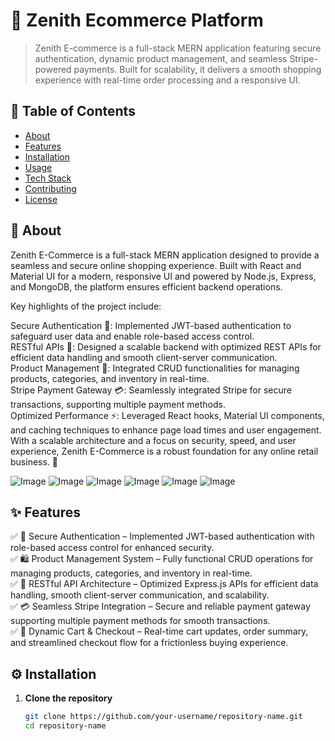 # 🚀 Zenith Ecommerce Platform

> Zenith E-commerce is a full-stack MERN application featuring secure authentication, dynamic product management, and seamless Stripe-powered payments. Built for scalability, it delivers a smooth shopping experience with real-time order processing and a responsive UI.

## 📜 Table of Contents
- [About](#about)
- [Features](#features)
- [Installation](#installation)
- [Usage](#usage)
- [Tech Stack](#tech-stack)
- [Contributing](#contributing)
- [License](#license)

## 📖 About
Zenith E-Commerce is a full-stack MERN application designed to provide a seamless and secure online shopping experience. Built with React and Material UI for a modern, responsive UI and powered by Node.js, Express, and MongoDB, the platform ensures efficient backend operations.

Key highlights of the project include:

Secure Authentication 🔐: Implemented JWT-based authentication to safeguard user data and enable role-based access control.<br>
RESTful APIs 🚀: Designed a scalable backend with optimized REST APIs for efficient data handling and smooth client-server communication.  
Product Management 🛒: Integrated CRUD functionalities for managing products, categories, and inventory in real-time.  
Stripe Payment Gateway 💳: Seamlessly integrated Stripe for secure transactions, supporting multiple payment methods.  
Optimized Performance ⚡: Leveraged React hooks, Material UI components, and caching techniques to enhance page load times and user engagement.  
With a scalable architecture and a focus on security, speed, and user experience, Zenith E-Commerce is a robust foundation for any online retail business. 🚀  

![Image](https://github.com/user-attachments/assets/cf265cc3-e319-4e13-b0b7-eedf2305608c)
![Image](https://github.com/user-attachments/assets/1f26928f-8cef-48c1-91cd-c29e4da71bf9)
![Image](https://github.com/user-attachments/assets/072722c3-fd60-44c5-b66c-f8dfdcfb8660)
![Image](https://github.com/user-attachments/assets/c109efc8-dba5-4f72-bf87-20bff622890a)
![Image](https://github.com/user-attachments/assets/0d8a2200-dade-445f-b052-8049051748af)
![Image](https://github.com/user-attachments/assets/a3cfa211-90a2-4423-8ab7-114ac3325550)

## ✨ Features
✅ 🔐 Secure Authentication – Implemented JWT-based authentication with role-based access control for enhanced security.  
✅ 🛍️ Product Management System – Fully functional CRUD operations for managing products, categories, and inventory in real-time.  
✅ 🔄 RESTful API Architecture – Optimized Express.js APIs for efficient data handling, smooth client-server communication, and scalability.  
✅ 💳 Seamless Stripe Integration – Secure and reliable payment gateway supporting multiple payment methods for smooth transactions.  
✅ 🛒 Dynamic Cart & Checkout – Real-time cart updates, order summary, and streamlined checkout flow for a frictionless buying experience.  

## ⚙️ Installation
1. **Clone the repository**  
   ```sh
   git clone https://github.com/your-username/repository-name.git
   cd repository-name
